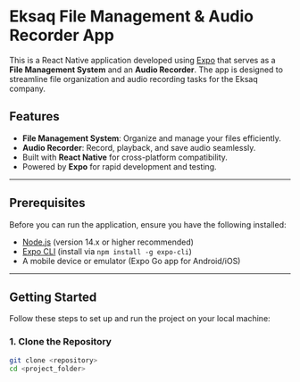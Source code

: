 # Eksaq File Management & Audio Recorder App

This is a React Native application developed using [Expo](https://expo.dev/) that serves as a **File Management System** and an **Audio Recorder**. The app is designed to streamline file organization and audio recording tasks for the Eksaq company.

## Features
- **File Management System**: Organize and manage your files efficiently.
- **Audio Recorder**: Record, playback, and save audio seamlessly.
- Built with **React Native** for cross-platform compatibility.
- Powered by **Expo** for rapid development and testing.

---

## Prerequisites

Before you can run the application, ensure you have the following installed:

- [Node.js](https://nodejs.org/) (version 14.x or higher recommended)
- [Expo CLI](https://docs.expo.dev/get-started/installation/) (install via `npm install -g expo-cli`)
- A mobile device or emulator (Expo Go app for Android/iOS)

---

## Getting Started

Follow these steps to set up and run the project on your local machine:

### 1. Clone the Repository
```bash
git clone <repository>
cd <project_folder>
